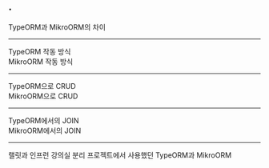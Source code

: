 ## .
TypeORM과 MikroORM의 차이
___
TypeORM 작동 방식\
MikroORM 작동 방식
___
TypeORM으로 CRUD\
MikroORM으로 CRUD
___
TypeORM에서의 JOIN\
MikroORM에서의 JOIN
___
랠릿과 인프런 강의실 분리 프로젝트에서 사용했던 TypeORM과 MikroORM